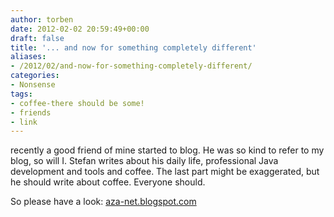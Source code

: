 ```yaml
---
author: torben
date: 2012-02-02 20:59:49+00:00
draft: false
title: '... and now for something completely different'
aliases: 
- /2012/02/and-now-for-something-completely-different/
categories:
- Nonsense
tags:
- coffee-there should be some!
- friends
- link
---
```


recently a good friend of mine started to blog. He was so kind to refer to my blog, so will I.
Stefan writes about his daily life, professional Java development and tools and coffee. The last part might be exaggerated, but he should write about coffee. Everyone should.

So please have a look: [aza-net.blogspot.com](http://aza-net.blogspot.com/)
